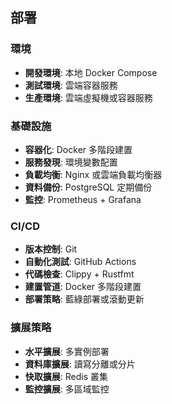 ## 部署


### 環境
- **開發環境**: 本地 Docker Compose
- **測試環境**: 雲端容器服務
- **生產環境**: 雲端虛擬機或容器服務

### 基礎設施
- **容器化**: Docker 多階段建置
- **服務發現**: 環境變數配置
- **負載均衡**: Nginx 或雲端負載均衡器
- **資料備份**: PostgreSQL 定期備份
- **監控**: Prometheus + Grafana

### CI/CD
- **版本控制**: Git
- **自動化測試**: GitHub Actions
- **代碼檢查**: Clippy + Rustfmt
- **建置管道**: Docker 多階段建置
- **部署策略**: 藍綠部署或滾動更新

### 擴展策略
- **水平擴展**: 多實例部署
- **資料庫擴展**: 讀寫分離或分片
- **快取擴展**: Redis 叢集
- **監控擴展**: 多區域監控

